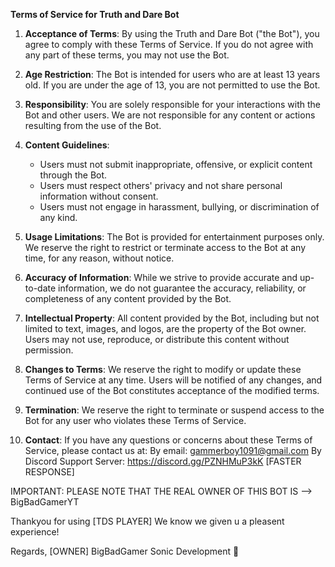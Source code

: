 **Terms of Service for Truth and Dare Bot**
1. **Acceptance of Terms**: By using the Truth and Dare Bot ("the Bot"), you agree to comply with these Terms of Service. If you do not agree with any part of these terms, you may not use the Bot.

2. **Age Restriction**: The Bot is intended for users who are at least 13 years old. If you are under the age of 13, you are not permitted to use the Bot.

3. **Responsibility**: You are solely responsible for your interactions with the Bot and other users. We are not responsible for any content or actions resulting from the use of the Bot.

4. **Content Guidelines**:
   - Users must not submit inappropriate, offensive, or explicit content through the Bot.
   - Users must respect others' privacy and not share personal information without consent.
   - Users must not engage in harassment, bullying, or discrimination of any kind.

5. **Usage Limitations**: The Bot is provided for entertainment purposes only. We reserve the right to restrict or terminate access to the Bot at any time, for any reason, without notice.

6. **Accuracy of Information**: While we strive to provide accurate and up-to-date information, we do not guarantee the accuracy, reliability, or completeness of any content provided by the Bot.

7. **Intellectual Property**: All content provided by the Bot, including but not limited to text, images, and logos, are the property of the Bot owner. Users may not use, reproduce, or distribute this content without permission.

8. **Changes to Terms**: We reserve the right to modify or update these Terms of Service at any time. Users will be notified of any changes, and continued use of the Bot constitutes acceptance of the modified terms.

9. **Termination**: We reserve the right to terminate or suspend access to the Bot for any user who violates these Terms of Service.

10. **Contact**: If you have any questions or concerns about these Terms of Service, please contact us at:
By email: gammerboy1091@gmail.com
By Discord Support Server: https://discord.gg/PZNHMuP3kK  [FASTER RESPONSE]

IMPORTANT: PLEASE NOTE THAT THE REAL OWNER OF THIS BOT IS --> BigBadGamerYT

Thankyou for using [TDS PLAYER]
We know we given u a pleasent experience!

Regards,
[OWNER] BigBadGamer
Sonic Development 💖
